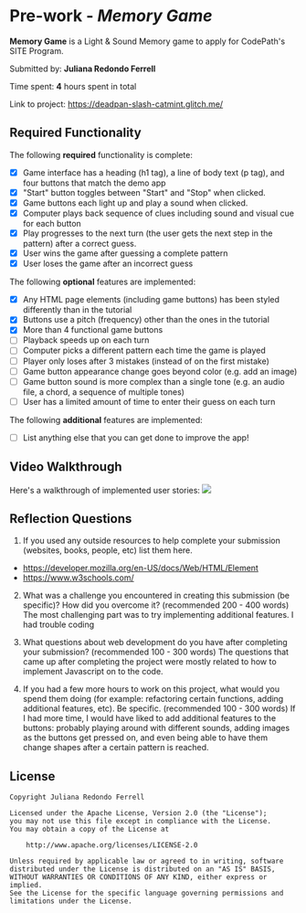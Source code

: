# Pre-work - *Memory Game*

**Memory Game** is a Light & Sound Memory game to apply for CodePath's SITE Program. 

Submitted by: **Juliana Redondo Ferrell**

Time spent: **4** hours spent in total

Link to project: https://deadpan-slash-catmint.glitch.me/

## Required Functionality

The following **required** functionality is complete:

* [x] Game interface has a heading (h1 tag), a line of body text (p tag), and four buttons that match the demo app
* [x] "Start" button toggles between "Start" and "Stop" when clicked. 
* [x] Game buttons each light up and play a sound when clicked. 
* [x] Computer plays back sequence of clues including sound and visual cue for each button
* [x] Play progresses to the next turn (the user gets the next step in the pattern) after a correct guess. 
* [x] User wins the game after guessing a complete pattern
* [x] User loses the game after an incorrect guess

The following **optional** features are implemented:

* [x] Any HTML page elements (including game buttons) has been styled differently than in the tutorial
* [x] Buttons use a pitch (frequency) other than the ones in the tutorial
* [x] More than 4 functional game buttons
* [ ] Playback speeds up on each turn
* [ ] Computer picks a different pattern each time the game is played
* [ ] Player only loses after 3 mistakes (instead of on the first mistake)
* [ ] Game button appearance change goes beyond color (e.g. add an image)
* [ ] Game button sound is more complex than a single tone (e.g. an audio file, a chord, a sequence of multiple tones)
* [ ] User has a limited amount of time to enter their guess on each turn

The following **additional** features are implemented:

- [ ] List anything else that you can get done to improve the app!

## Video Walkthrough

Here's a walkthrough of implemented user stories:
![](http://g.recordit.co/Jf5TYI8JaN.gif)


## Reflection Questions
1. If you used any outside resources to help complete your submission (websites, books, people, etc) list them here. 
- https://developer.mozilla.org/en-US/docs/Web/HTML/Element
- https://www.w3schools.com/

2. What was a challenge you encountered in creating this submission (be specific)? How did you overcome it? (recommended 200 - 400 words) 
The most challenging part was to try implementing additional features. I had trouble coding 

3. What questions about web development do you have after completing your submission? (recommended 100 - 300 words) 
The questions that came up after completing the project were mostly related to how to implement Javascript on to the code.

4. If you had a few more hours to work on this project, what would you spend them doing (for example: refactoring certain functions, adding additional features, etc). Be specific. (recommended 100 - 300 words) 
If I had more time, I would have liked to add additional features to the buttons: probably playing around with different sounds, adding images as the buttons get pressed on, and even being able to have them change shapes after a certain pattern is reached.



## License

    Copyright Juliana Redondo Ferrell

    Licensed under the Apache License, Version 2.0 (the "License");
    you may not use this file except in compliance with the License.
    You may obtain a copy of the License at

        http://www.apache.org/licenses/LICENSE-2.0

    Unless required by applicable law or agreed to in writing, software
    distributed under the License is distributed on an "AS IS" BASIS,
    WITHOUT WARRANTIES OR CONDITIONS OF ANY KIND, either express or implied.
    See the License for the specific language governing permissions and
    limitations under the License.

